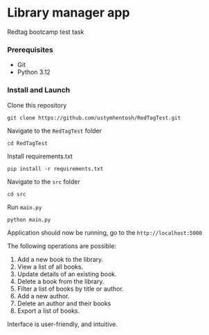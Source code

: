 #  Library manager app
Redtag bootcamp test task

### Prerequisites
- Git
- Python 3.12

### Install and Launch
Clone this repository

```commandline
git clone https://github.com/ustymhentosh/RedTagTest.git
```

Navigate to the `RedTagTest` folder

```commandline
cd RedTagTest
```

Install requirements.txt

```commandline
pip install -r requirements.txt
```

Navigate to the `src` folder

```commandline
cd src
```

Run `main.py`

```commandline
python main.py
```

Application should now be running, go to the `http://localhost:5000`

The following operations are possible:
1. Add a new book to the library.
2. View a list of all books.
3. Update details of an existing book.
4. Delete a book from the library.
5. Filter a list of books by title or author.
6. Add a new author.
7. Delete an author and their books
8. Export a list of books.

Interface is user-friendly, and intuitive.

